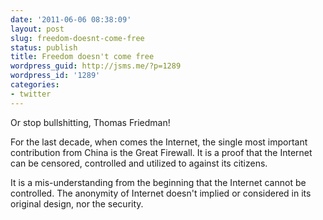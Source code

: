 ```yaml
---
date: '2011-06-06 08:38:09'
layout: post
slug: freedom-doesnt-come-free
status: publish
title: Freedom doesn't come free
wordpress_guid: http://jsms.me/?p=1289
wordpress_id: '1289'
categories:
- twitter
---
```


Or stop bullshitting, Thomas Friedman!

For the last decade, when comes the Internet, the single most important contribution from China is the Great Firewall. It is a proof that the Internet can be censored, controlled and utilized to against its citizens.

It is a mis-understanding from the beginning that the Internet cannot be controlled. The anonymity of Internet doesn't implied or considered in its original design, nor the security.
